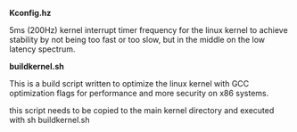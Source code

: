 **Kconfig.hz**

5ms (200Hz) kernel interrupt timer frequency for the linux kernel to achieve stability by not being too fast or too slow, but in the middle on the low latency spectrum.

**buildkernel.sh**

This is a build script written to optimize the linux kernel with GCC optimization flags for performance and more security on x86 systems.

this script needs to be copied to the main kernel directory and executed with sh buildkernel.sh
